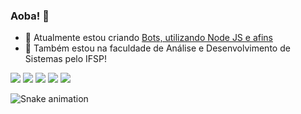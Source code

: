 ### Aoba! 👋

- 🔭 Atualmente estou criando [Bots, utilizando Node JS e afins](https://github.com/Alonses/Alonsal)
- 🌱 Também estou na faculdade de Análise e Desenvolvimento de Sistemas pelo IFSP!

 
<div> 
  <a href="https://www.youtube.com/slondotk" target="_blank"><img src="https://img.shields.io/badge/YouTube-FF0000?style=for-the-badge&logo=youtube&logoColor=white" target="_blank"></a>
 	<a href="https://www.twitch.tv/slondotk" target="_blank"><img src="https://img.shields.io/badge/Twitch-9146FF?style=for-the-badge&logo=twitch&logoColor=white" target="_blank"></a>
 <a href="https://discord.gg/MPyTzWa" target="_blank"><img src="https://img.shields.io/badge/Discord-7289DA?style=for-the-badge&logo=discord&logoColor=white" target="_blank"></a> 
  <a href = "mailto:gustavobrandao31@outlook.com"><img src="https://img.shields.io/badge/Microsoft_Outlook-0078D4?style=for-the-badge&logo=microsoft-outlook&logoColor=white" target="_blank"></a>
  <a href="https://www.linkedin.com/in/brnd21" target="_blank"><img src="https://img.shields.io/badge/-LinkedIn-%230077B5?style=for-the-badge&logo=linkedin&logoColor=white" target="_blank"></a> 
 
![Snake animation](https://github.com/brnd-21/brnd-21/blob/output/github-contribution-grid-snake.svg)
</div>
